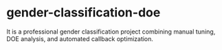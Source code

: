 # gender-classification-doe
It is a professional gender classification project combining manual tuning, DOE analysis, and automated callback optimization.
